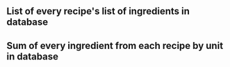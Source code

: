 ## List of every recipe's list of ingredients in database
<!-- SELECT Recipes.Name, Ingredients.Ingredient, Quantity, Unit
FROM Recipes_Ingredients_Quantities
INNER JOIN Recipes ON Recipes_Ingredients_Quantities.Recipe_ID = Recipes.Meal_ID
INNER JOIN Ingredients ON Recipes_Ingredients_Quantities.Ingredient_ID = Ingredients.Ingredient_ID; -->

## Sum of every ingredient from each recipe by unit in database
<!-- SELECT Ingredients.Ingredient, SUM(Quantity), Unit
FROM Recipes_Ingredients_Quantities
INNER JOIN Recipes ON Recipes_Ingredients_Quantities.Recipe_ID = Recipes.Meal_ID
INNER JOIN Ingredients ON Recipes_Ingredients_Quantities.Ingredient_ID = Ingredients.Ingredient_ID
GROUP BY Ingredient, Unit -->